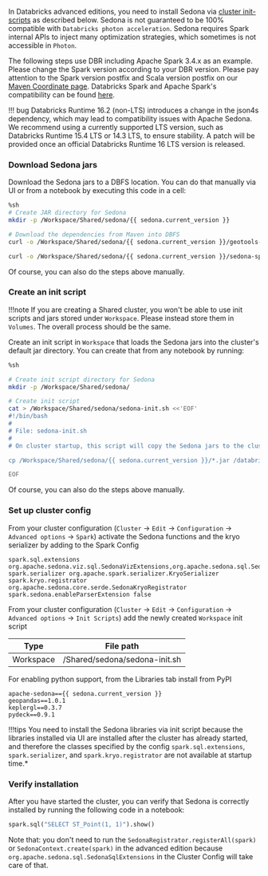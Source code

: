 <!--
 Licensed to the Apache Software Foundation (ASF) under one
 or more contributor license agreements.  See the NOTICE file
 distributed with this work for additional information
 regarding copyright ownership.  The ASF licenses this file
 to you under the Apache License, Version 2.0 (the
 "License"); you may not use this file except in compliance
 with the License.  You may obtain a copy of the License at

   http://www.apache.org/licenses/LICENSE-2.0

 Unless required by applicable law or agreed to in writing,
 software distributed under the License is distributed on an
 "AS IS" BASIS, WITHOUT WARRANTIES OR CONDITIONS OF ANY
 KIND, either express or implied.  See the License for the
 specific language governing permissions and limitations
 under the License.
 -->

In Databricks advanced editions, you need to install Sedona via [cluster init-scripts](https://docs.databricks.com/clusters/init-scripts.html) as described below. Sedona is not guaranteed to be 100% compatible with `Databricks photon acceleration`. Sedona requires Spark internal APIs to inject many optimization strategies, which sometimes is not accessible in `Photon`.

The following steps use DBR including Apache Spark 3.4.x as an example. Please change the Spark version according to your DBR version. Please pay attention to the Spark version postfix and Scala version postfix on our [Maven Coordinate page](maven-coordinates.md). Databricks Spark and Apache Spark's compatibility can be found [here](https://docs.databricks.com/en/release-notes/runtime/index.html).

!!! bug
    Databricks Runtime 16.2 (non-LTS) introduces a change in the json4s dependency, which may lead to compatibility issues with Apache Sedona. We recommend using a currently supported LTS version, such as Databricks Runtime 15.4 LTS or 14.3 LTS, to ensure stability. A patch will be provided once an official Databricks Runtime 16 LTS version is released.

### Download Sedona jars

Download the Sedona jars to a DBFS location. You can do that manually via UI or from a notebook by executing this code in a cell:

```bash
%sh
# Create JAR directory for Sedona
mkdir -p /Workspace/Shared/sedona/{{ sedona.current_version }}

# Download the dependencies from Maven into DBFS
curl -o /Workspace/Shared/sedona/{{ sedona.current_version }}/geotools-wrapper-{{ sedona.current_geotools }}.jar "https://repo1.maven.org/maven2/org/datasyslab/geotools-wrapper/{{ sedona.current_geotools }}/geotools-wrapper-{{ sedona.current_geotools }}.jar"

curl -o /Workspace/Shared/sedona/{{ sedona.current_version }}/sedona-spark-shaded-3.4_2.12-{{ sedona.current_version }}.jar "https://repo1.maven.org/maven2/org/apache/sedona/sedona-spark-shaded-3.4_2.12/{{ sedona.current_version }}/sedona-spark-shaded-3.4_2.12-{{ sedona.current_version }}.jar"
```

Of course, you can also do the steps above manually.

### Create an init script

!!!note
    If you are creating a Shared cluster, you won't be able to use init scripts and jars stored under `Workspace`. Please instead store them in `Volumes`. The overall process should be the same.

Create an init script in `Workspace` that loads the Sedona jars into the cluster's default jar directory. You can create that from any notebook by running:

```bash
%sh

# Create init script directory for Sedona
mkdir -p /Workspace/Shared/sedona/

# Create init script
cat > /Workspace/Shared/sedona/sedona-init.sh <<'EOF'
#!/bin/bash
#
# File: sedona-init.sh
#
# On cluster startup, this script will copy the Sedona jars to the cluster's default jar directory.

cp /Workspace/Shared/sedona/{{ sedona.current_version }}/*.jar /databricks/jars

EOF
```

Of course, you can also do the steps above manually.

### Set up cluster config

From your cluster configuration (`Cluster` -> `Edit` -> `Configuration` -> `Advanced options` -> `Spark`) activate the Sedona functions and the kryo serializer by adding to the Spark Config

```
spark.sql.extensions org.apache.sedona.viz.sql.SedonaVizExtensions,org.apache.sedona.sql.SedonaSqlExtensions
spark.serializer org.apache.spark.serializer.KryoSerializer
spark.kryo.registrator org.apache.sedona.core.serde.SedonaKryoRegistrator
spark.sedona.enableParserExtension false
```

From your cluster configuration (`Cluster` -> `Edit` -> `Configuration` -> `Advanced options` -> `Init Scripts`) add the newly created `Workspace` init script

| Type | File path |
|------|-----------|
| Workspace | /Shared/sedona/sedona-init.sh |

For enabling python support, from the Libraries tab install from PyPI

```
apache-sedona=={{ sedona.current_version }}
geopandas==1.0.1
keplergl==0.3.7
pydeck==0.9.1
```

!!!tips
	You need to install the Sedona libraries via init script because the libraries installed via UI are installed after the cluster has already started, and therefore the classes specified by the config `spark.sql.extensions`, `spark.serializer`, and `spark.kryo.registrator` are not available at startup time.*

### Verify installation

After you have started the cluster, you can verify that Sedona is correctly installed by running the following code in a notebook:

```python
spark.sql("SELECT ST_Point(1, 1)").show()
```

Note that: you don't need to run the `SedonaRegistrator.registerAll(spark)` or `SedonaContext.create(spark)` in the advanced edition because `org.apache.sedona.sql.SedonaSqlExtensions` in the Cluster Config will take care of that.
